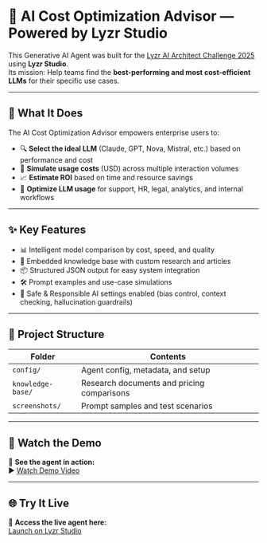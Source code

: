 # 🧠 AI Cost Optimization Advisor — Powered by Lyzr Studio

This Generative AI Agent was built for the [Lyzr AI Architect Challenge 2025](https://www.hackerearth.com/challenges/hackathon/lyzr/) using **Lyzr Studio**.  
Its mission: Help teams find the **best-performing and most cost-efficient LLMs** for their specific use cases.

---

## 🚀 What It Does

The AI Cost Optimization Advisor empowers enterprise users to:

- 🔍 **Select the ideal LLM** (Claude, GPT, Nova, Mistral, etc.) based on performance and cost
- 💸 **Simulate usage costs** (USD) across multiple interaction volumes
- 📈 **Estimate ROI** based on time and resource savings
- 🤖 **Optimize LLM usage** for support, HR, legal, analytics, and internal workflows

---

## ✨ Key Features

- 📊 Intelligent model comparison by cost, speed, and quality
- 🧠 Embedded knowledge base with custom research and articles
- 📦 Structured JSON output for easy system integration
- 🛠️ Prompt examples and use-case simulations
- 🔐 Safe & Responsible AI settings enabled (bias control, context checking, hallucination guardrails)

---

## 📁 Project Structure

| Folder              | Contents                                      |
|---------------------|-----------------------------------------------|
| `config/`           | Agent config, metadata, and setup             |
| `knowledge-base/`   | Research documents and pricing comparisons    |
| `screenshots/`      | Prompt samples and test scenarios             |

---

## 🎥 Watch the Demo

👀 **See the agent in action:**  
▶️ [Watch Demo Video](https://youtu.be/gZwIt9dDjlw)

---

## 🌐 Try It Live

🔗 **Access the live agent here:**  
[Launch on Lyzr Studio](https://studio.lyzr.ai/agent/68769d2f6cc2cda0d0a1a1a5/)
